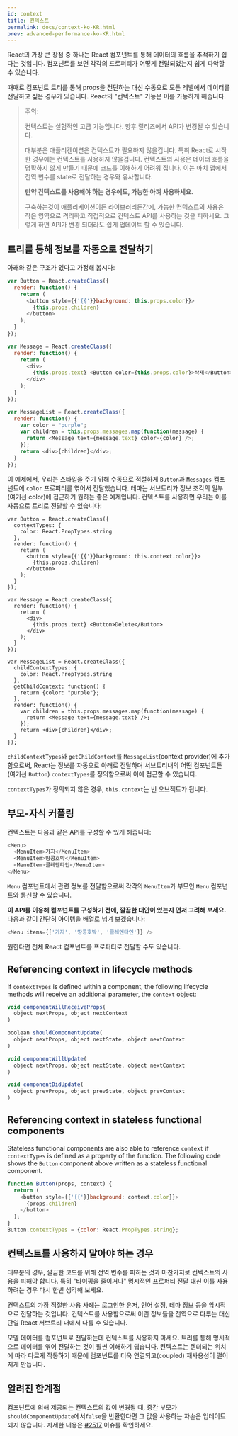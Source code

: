 ```yaml
---
id: context
title: 컨텍스트
permalink: docs/context-ko-KR.html
prev: advanced-performance-ko-KR.html
---
```


React의 가장 큰 장점 중 하나는 React 컴포넌트를 통해 데이터의 흐름을 추적하기 쉽다는 것입니다. 컴포넌트를 보면 각각의 프로퍼티가 어떻게 전달되었는지 쉽게 파악할 수 있습니다. 

때때로 컴포넌트 트리를 통해 props을 전단하는 대신 수동으로 모든 레벨에서 데이터를 전달하고 싶은 경우가 있습니다. React의 "컨텍스트" 기능은 이를 가능하게 해줍니다.


> 주의:
>
> 컨텍스트는 실험적인 고급 기능입니다. 향후 릴리즈에서 API가 변경될 수 있습니다.
>
> 대부분은 애플리켄이션은 컨텍스트가 필요하지 않을겁니다. 특히 React로 시작한 경우에는 컨텍스트를 사용하지 않을겁니다. 컨텍스트의 사용은 데이터 흐름을 명확하지 않게 만들기 때문에 코드를 이해하기 어려워 집니다. 이는 마치 앱에서 전역 변수를 state로 전달하는 경우와 유사합니다.
>
> **만약 컨텍스트를 사용해야 하는 경우에도, 가능한 아껴 사용하세요.**
>
> 구축하는것이 애플리케이션이든 라이브러리든간에, 가능한 컨텍스트의 사용은 작은 영역으로 격리하고 직접적으로 컨텍스트 API를 사용하는 것을 피하세요. 그렇게 하면 API가 변경 되더라도 쉽게 업데이트 할 수 있습니다. 

## 트리를 통해 정보를 자동으로 전달하기

아래와 같은 구조가 있다고 가정해 봅시다:

```javascript
var Button = React.createClass({
  render: function() {
    return (
      <button style={{'{{'}}background: this.props.color}}>
        {this.props.children}
      </button>
    );
  }
});

var Message = React.createClass({
  render: function() {
    return (
      <div>
        {this.props.text} <Button color={this.props.color}>삭제</Button>
      </div>
    );
  }
});

var MessageList = React.createClass({
  render: function() {
    var color = "purple";
    var children = this.props.messages.map(function(message) {
      return <Message text={message.text} color={color} />;
    });
    return <div>{children}</div>;
  }
});
```

이 예제에서, 우리는 스타일을 주기 위해 수동으로 적절하게 `Button`과 `Messages` 컴포넌트에 `color` 프로퍼티를 엮어서 전달했습니다. 테마는 서브트리가 정보 조각의 일부(여기선 color)에 접근하기 원하는 좋은 예제입니다. 컨텍스트를 사용하면 우리는 이를 자동으로 트리로 전달할 수 있습니다:

```javascript{2-4,7,18,25-30,33}
var Button = React.createClass({
  contextTypes: {
    color: React.PropTypes.string
  },
  render: function() {
    return (
      <button style={{'{{'}}background: this.context.color}}>
        {this.props.children}
      </button>
    );
  }
});

var Message = React.createClass({
  render: function() {
    return (
      <div>
        {this.props.text} <Button>Delete</Button>
      </div>
    );
  }
});

var MessageList = React.createClass({
  childContextTypes: {
    color: React.PropTypes.string
  },
  getChildContext: function() {
    return {color: "purple"};
  },
  render: function() {
    var children = this.props.messages.map(function(message) {
      return <Message text={message.text} />;
    });
    return <div>{children}</div>;
  }
});
```

`childContextTypes`와 `getChildContext`를 `MessageList`(context provider)에 추가함으로써, React는 정보를 자동으로 아래로 전달하며 서브트리내의 어떤 컴포넌트든 (여기선 `Button`) `contextTypes`를 정의함으로써 이에 접근할 수 있습니다.

`contextTypes`가 정의되지 않은 경우, `this.context`는 빈 오브젝트가 됩니다.

## 부모-자식 커플링

컨텍스트는 다음과 같은 API를 구성할 수 있게 해줍니다:

```javascript
<Menu>
  <MenuItem>가지</MenuItem>
  <MenuItem>땅콩호박</MenuItem>
  <MenuItem>클레멘타인</MenuItem>
</Menu>
```

`Menu` 컴포넌트에서 관련 정보를 전달함으로써 각각의 `MenuItem`가 부모인 `Menu` 컴포넌트와 통신할 수 있습니다.

**이 API를 이용해 컴포넌트를 구성하기 전에, 깔끔한 대안이 있는지 먼저 고려해 보세요.** 다음과 같이 간단히 아이템을 배열로 넘겨 보겠습니다:

```javascript
<Menu items={['가지', '땅콩호박', '클레멘타인']} />
```

원한다면 전체 React 컴포넌트를 프로퍼티로 전달할 수도 있습니다. 

## Referencing context in lifecycle methods

If `contextTypes` is defined within a component, the following lifecycle methods will receive an additional parameter, the `context` object:

```javascript
void componentWillReceiveProps(
  object nextProps, object nextContext
)

boolean shouldComponentUpdate(
  object nextProps, object nextState, object nextContext
)

void componentWillUpdate(
  object nextProps, object nextState, object nextContext
)

void componentDidUpdate(
  object prevProps, object prevState, object prevContext
)
```

## Referencing context in stateless functional components

Stateless functional components are also able to reference `context` if `contextTypes` is defined as a property of the function. The following code shows the `Button` component above written as a stateless functional component.

```javascript
function Button(props, context) {
  return (
    <button style={{'{{'}}background: context.color}}>
      {props.children}
    </button>
  );
}
Button.contextTypes = {color: React.PropTypes.string};
```

## 컨텍스트를 사용하지 말아야 하는 경우

대부분의 경우, 깔끔한 코드를 위해 전역 변수를 피하는 것과 마찬가지로 컨텍스트의 사용을 피해야 합니다. 특히 "타이핑을 줄이거나" 명시적인 프로퍼티 전달 대신 이를 사용하려는 경우 다시 한번 생각해 보세요.

컨텍스트의 가장 적절한 사용 사례는 로그인한 유저, 언어 설정, 테마 정보 등을 암시적으로 전달하는 것입니다. 컨텍스트를 사용함으로써 이런 정보들을 전역으로 다루는 대신 단일 React 서브트리 내에서 다룰 수 있습니다. 

모델 데이터를 컴포넌트로 전달하는데 컨텍스트를 사용하지 마세요. 트리를 통해 명시적으로 데이터를 엮어 전달하는 것이 훨씬 이해하기 쉽습니다. 컨텍스트는 렌더되는 위치에 따라 다르게 작동하기 때문에 컴포넌트를 더욱 연결되고(coupled) 재사용성이 떨어지게 만듭니다. 

## 알려진 한계점

컴포넌트에 의해 제공되는 컨텍스트의 값이 변경될 때, 중간 부모가 `shouldComponentUpdate`에서`false`을 반환한다면 그 값을 사용하는 자손은 업데이트되지 않습니다. 자세한 내용은 [#2517](https://github.com/facebook/react/issues/2517) 이슈를 확인하세요.
